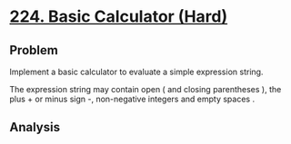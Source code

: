# [224. Basic Calculator (Hard)](https://leetcode.com/problems/basic-calculator/)

<h2>Problem</h2>
<p>Implement a basic calculator to evaluate a simple expression string.</p>

<p>The expression string may contain open ( and closing parentheses ), the plus + or minus sign -, non-negative integers and empty spaces .</p>

<h2>Analysis</h2>